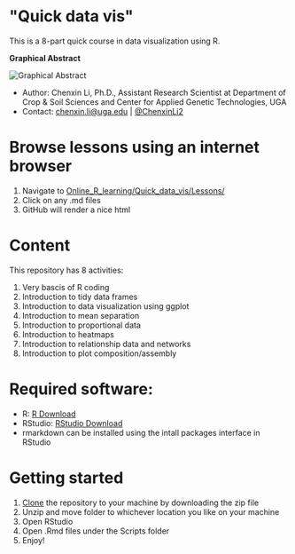 # "Quick data vis" 
This is a 8-part quick course in data visualization using R. 

**Graphical Abstract** 

![Graphical Abstract](https://github.com/cxli233/Online_R_learning/blob/master/Quick_data_vis/Graphical_abstract_2023_01_14.png)

* Author: Chenxin Li, Ph.D., Assistant Research Scientist at Department of Crop & Soil Sciences and Center for Applied Genetic Technologies, UGA  
* Contact: chenxin.li@uga.edu | [@ChenxinLi2](https://twitter.com/ChenxinLi2)

# Browse lessons using an internet browser 
1. Navigate to [Online_R_learning/Quick_data_vis/Lessons/](https://github.com/cxli233/Online_R_learning/tree/master/Quick_data_vis/Lessons)
2. Click on any .md files
3. GitHub will render a nice html 

# Content
This repository has 8 activities: 
1. Very bascis of R coding
2. Introduction to tidy data frames
3. Introduction to data visualization using ggplot 
4. Introduction to mean separation 
5. Introduction to proportional data 
6. Introduction to heatmaps
7. Introduction to relationship data and networks
8. Introduction to plot composition/assembly 

# Required software:

* R: [R Download](https://cran.r-project.org/bin/)
* RStudio: [RStudio Download](https://www.rstudio.com/products/rstudio/download/)
* rmarkdown can be installed using the intall packages interface in RStudio

# Getting started
1. [Clone](https://github.com/cxli233/Online_R_learning/archive/refs/heads/master.zip) the repository to your machine by downloading the zip file
2. Unzip and move folder to whichever location you like on your machine
3. Open RStudio  
4. Open .Rmd files under the Scripts folder 
5. Enjoy! 

